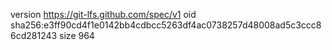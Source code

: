 version https://git-lfs.github.com/spec/v1
oid sha256:e3ff90cd4f1e0142bb4cdbcc5263df4ac0738257d48008ad5c3ccc86cd281243
size 964
